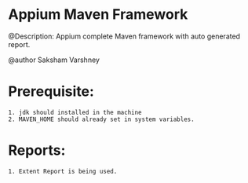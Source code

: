 # Appium Maven Framework
@Description: Appium complete Maven framework with auto generated report.


@author Saksham Varshney

# Prerequisite:

	1. jdk should installed in the machine
	2. MAVEN_HOME should already set in system variables.

# Reports:

	1. Extent Report is being used.
